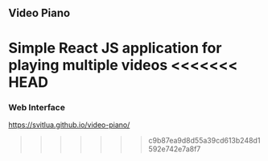 ## Video Piano
Simple React JS application for playing multiple videos
<<<<<<< HEAD
=======

### Web Interface
https://svitlua.github.io/video-piano/
>>>>>>> c9b87ea9d8d55a39cd613b248d1592e742e7a8f7
